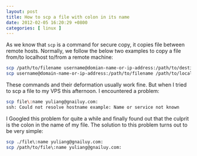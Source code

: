 ```yaml
--- 
layout: post
title: How to scp a file with colon in its name
date: 2012-02-05 16:20:29 +0800
categories: [ linux ]
---
```


As we know that `scp` is a command for secure copy, it copies file between remote hosts.
Normally, we follow the below two examples to copy a file from/to localhost to/from a remote machine:

<!-- more -->

``` bash
scp /path/to/filename username@domian-name-or-ip-address:/path/to/destination/directory/
scp username@domain-name-or-ip-address:/path/to/filename /path/to/local/directory/
```

These commands and their deformation usually work fine. But when I tried to scp a file to my VPS this afternoon. I encountered a problem:

``` bash
scp file\:name yuliang@gnailuy.com:
ssh: Could not resolve hostname example: Name or service not known
```

I Googled this problem for quite a while and finally found out that the culprit is the colon in the name of my file.
The solution to this problem turns out to be very simple:

``` bash
scp ./file\:name yuliang@gnailuy.com:
scp /path/to/file\:name yuliang@gnailuy.com:
```
